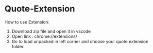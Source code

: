 # Quote-Extension
How to use Extension:
1. Download zip file and open it in vscode
2. Open link : chrome://extensions/ 
3. Go to load unpacked in left corner and choose your quote extension folder.
